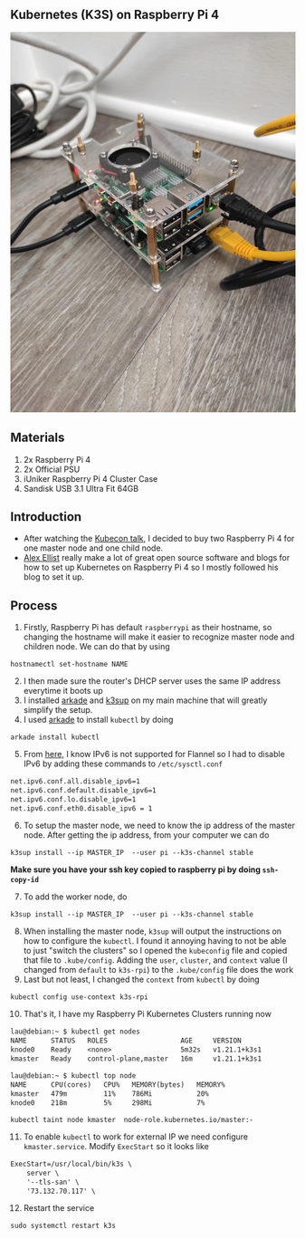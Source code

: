 ## Kubernetes (K3S) on Raspberry Pi 4

![my first setup](IMG_20210601_091709.jpg )

## Materials
1) 2x Raspberry Pi 4
2) 2x Official PSU
3) iUniker Raspberry Pi 4 Cluster Case
4) Sandisk USB 3.1 Ultra Fit 64GB

## Introduction
* After watching the [Kubecon talk](https://kccnceu2021.sched.com/event/iE2B/automating-your-home-with-k3s-and-home-assistant-eddie-zaneski-amazon-web-services-jeff-billimek-the-home-depot),
I decided to buy two Raspberry Pi 4 for one master node and one child node. 
* [Alex Ellist](https://github.com/alexellis) really make a lot of great open source software and blogs for how to set up Kubernetes on Raspberry Pi 4 so I mostly followed his blog to set it up.

## Process
1) Firstly, Raspberry Pi has default `raspberrypi` as their hostname, so changing the hostname will make it easier to recognize master node and children node. We can do that by using
```
hostnamectl set-hostname NAME
```
2) I then made sure the router's DHCP server uses the same IP address everytime it boots up
3) I installed [arkade](https://github.com/alexellis/arkade) and [k3sup](https://github.com/alexellis/k3sup) on my main machine that will greatly simplify the setup.
4) I used [arkade](https://github.com/alexellis/arkade) to install `kubectl` by doing 
```
arkade install kubectl
```
5) From [here](https://github.com/k3s-io/k3s/issues/3389), I know IPv6 is not supported for Flannel so I had to disable IPv6 by adding these commands to `/etc/sysctl.conf`
``` 
net.ipv6.conf.all.disable_ipv6=1
net.ipv6.conf.default.disable_ipv6=1
net.ipv6.conf.lo.disable_ipv6=1
net.ipv6.conf.eth0.disable_ipv6 = 1
```
6) To setup the master node, we need to know the ip address of the master node. After getting the ip address, from your computer we can do 
```
k3sup install --ip MASTER_IP  --user pi --k3s-channel stable
```
**Make sure you have your ssh key copied to raspberry pi by doing `ssh-copy-id`** </br>

7) To add the worker node, do
```
k3sup install --ip MASTER_IP  --user pi --k3s-channel stable
```
8) When installing the master node, `k3sup` will output the instructions on how to configure the `kubectl`. I found it annoying having to not be able to just "switch the clusters" so I opened the `kubeconfig`
file and copied that file to `.kube/config`. Adding the `user`, `cluster`, and `context` value (I changed from `default` to `k3s-rpi`) to the `.kube/config` file does the work
9) Last but not least, I changed the `context` from `kubectl` by doing 
```
kubectl config use-context k3s-rpi
```
10) That's it, I have my Raspberry Pi Kubernetes Clusters running now
```
lau@debian:~ $ kubectl get nodes
NAME      STATUS   ROLES                  AGE     VERSION
knode0    Ready    <none>                 5m32s   v1.21.1+k3s1
kmaster   Ready    control-plane,master   16m     v1.21.1+k3s1
```
```
lau@debian:~ $ kubectl top node
NAME      CPU(cores)   CPU%   MEMORY(bytes)   MEMORY%   
kmaster   479m         11%    786Mi           20%       
knode0    218m         5%     298Mi           7%
```
```
kubectl taint node kmaster  node-role.kubernetes.io/master:-
```
11) To enable `kubectl` to work for external IP we need configure `kmaster.service`. Modify `ExecStart` so it looks like
```
ExecStart=/usr/local/bin/k3s \
    server \
	'--tls-san' \
	'73.132.70.117' \
```
12) Restart the service
```
sudo systemctl restart k3s
```
